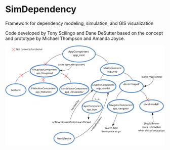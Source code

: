 # SimDependency
Framework for dependency modeling, simulation, and GIS visualization 

Code developed by Tony Scilingo and Dane DeSutter based on the concept and prototype by Michael Thompson and Amanda Joyce.

![status notes](simdep_notes.png)
